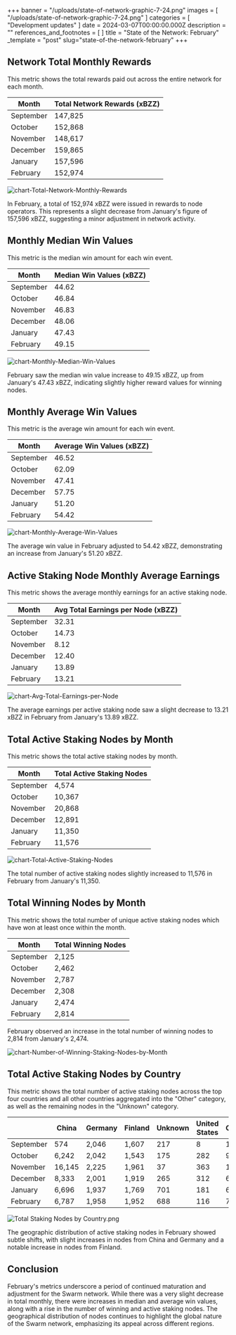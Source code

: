 

+++
banner = "/uploads/state-of-network-graphic-7-24.png"
images = [ "/uploads/state-of-network-graphic-7-24.png" ]
categories = [ "Development updates" ]
date = 2024-03-07T00:00:00.000Z
description = ""
references_and_footnotes = [ ]
title = "State of the Network: February"
_template = "post"
slug="state-of-the-network-february"
+++


## Network Total Monthly Rewards

This metric shows the total rewards paid out across the entire network for each month.

| Month     | Total Network Rewards (xBZZ) |
|-----------|------------------------------|
| September | 147,825                      |
| October   | 152,868                      |
| November  | 148,617                      |
| December  | 159,865                      |
| January   | 157,596                      |
| February  | 152,974                      |

![chart-Total-Network-Monthly-Rewards](/uploads/chart-Total-Network-Monthly-Rewards-February.png)

In February, a total of 152,974 xBZZ were issued in rewards to node operators. This represents a slight decrease from January's figure of 157,596 xBZZ, suggesting a minor adjustment in network activity.

## Monthly Median Win Values
This metric is the median win amount for each win event.

| Month     | Median Win Values (xBZZ) |
|-----------|---------------------------|
| September | 44.62                     |
| October   | 46.84                     |
| November  | 46.83                     |
| December  | 48.06                     |
| January   | 47.43                     |
| February  | 49.15                     |


![chart-Monthly-Median-Win-Values](/uploads/chart-Monthly-Median-Win-Values-February.png)

February saw the median win value increase to 49.15 xBZZ, up from January's 47.43 xBZZ, indicating slightly higher reward values for winning nodes.

## Monthly Average Win Values
This metric is the average win amount for each win event.

| Month     | Average Win Values (xBZZ)  |
|-----------|----------------------------|
| September | 46.52                      |
| October   | 62.09                      |
| November  | 47.41                      |
| December  | 57.75                      |
| January   | 51.20                      |
| February  | 54.42                      |


![chart-Monthly-Average-Win-Values](/uploads/chart-Monthly-Average-Win-Values-February.png)

The average win value in February adjusted to 54.42 xBZZ, demonstrating an increase from January's 51.20 xBZZ.

## Active Staking Node Monthly Average Earnings
This metric shows the average monthly earnings for an active staking node.

| Month     | Avg Total Earnings per Node (xBZZ) |
|-----------|------------------------------------|
| September | 32.31                              |
| October   | 14.73                              |
| November  | 8.12                               |
| December  | 12.40                              |
| January   | 13.89                              |
| February  | 13.21                              |

![chart-Avg-Total-Earnings-per-Node](/uploads/chart-Avg-Total-Earnings-per-Node-February.png)

The average earnings per active staking node saw a slight decrease to 13.21 xBZZ in February from January's 13.89 xBZZ.

## Total Active Staking Nodes by Month

This metric shows the total active staking nodes by month. 

| Month     | Total Active Staking Nodes |
|-----------|----------------------------|
| September | 4,574                      |
| October   | 10,367                     |
| November  | 20,868                     |
| December  | 12,891                     |
| January   | 11,350                     |
| February  | 11,576                     |


![chart-Total-Active-Staking-Nodes](/uploads/chart-Total-Active-Staking-Nodes-February.png)

The total number of active staking nodes slightly increased to 11,576 in February from January's 11,350.

## Total Winning Nodes by Month

This metric shows the total number of unique active staking nodes which have won at least once within the month.

| Month     | Total Winning Nodes  |
|-----------|----------------------|
| September | 2,125                |
| October   | 2,462                |
| November  | 2,787                |
| December  | 2,308                |
| January   | 2,474                |
| February  | 2,814                |

February observed an increase in the total number of winning nodes to 2,814 from January's 2,474.

![chart-Number-of-Winning-Staking-Nodes-by-Month](/uploads/chart-Number-of-Winning-Staking-Nodes-by-Month-February.png)


## Total Active Staking Nodes by Country

This metric shows the total number of active staking nodes across the top four countries and all other countries aggregated into the "Other" category, as well as the remaining nodes in the "Unknown" category.
 

|               | China  | Germany | Finland | Unknown | United States | Other |
|---------------|--------|---------|---------|---------|---------------|-------|
| September     | 574    | 2,046   | 1,607   | 217     | 8             | 123   |
| October       | 6,242  | 2,042   | 1,543   | 175     | 282           | 91    |
| November      | 16,145 | 2,225   | 1,961   | 37      | 363           | 137   |
| December      | 8,333  | 2,001   | 1,919   | 265     | 312           | 61    |
| January       | 6,696  | 1,937   | 1,769   | 701     | 181           | 66    |
| February      | 6,787  | 1,958   | 1,952   | 688     | 116           | 75    |

![Total Staking Nodes by Country.png](/uploads/Total-Active-Staking-Nodes-by-Country-February.png)

The geographic distribution of active staking nodes in February showed subtle shifts, with slight increases in nodes from China and Germany and a notable increase in nodes from Finland. 

## Conclusion

February's metrics underscore a period of continued maturation and adjustment for the Swarm network. While there was a very slight decrease in total monthly, there were increases in median and average win values, along with a rise in the number of winning and active staking nodes. The geographical distribution of nodes continues to highlight the global nature of the Swarm network, emphasizing its appeal across different regions.  